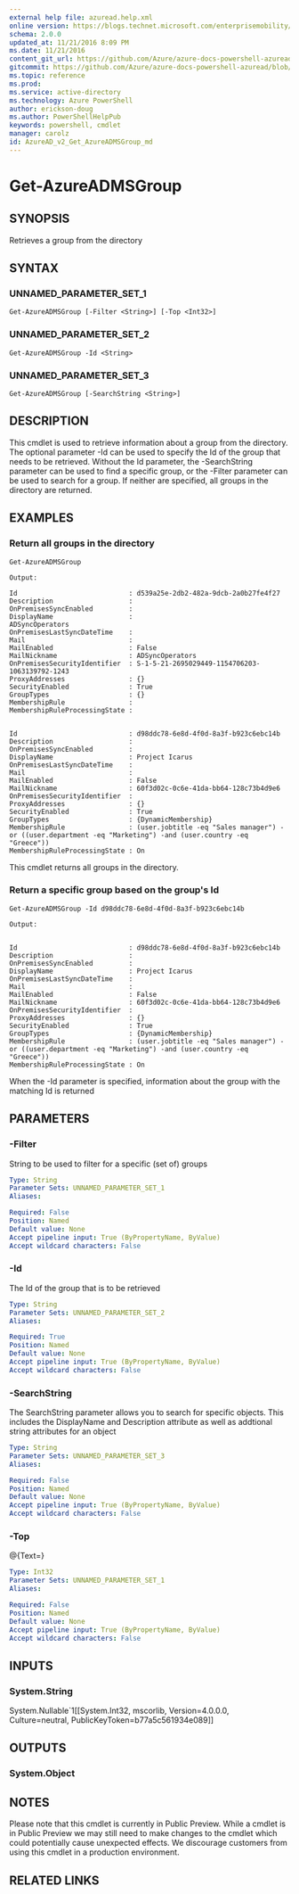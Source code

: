 ```yaml
---
external help file: azuread.help.xml
online version: https://blogs.technet.microsoft.com/enterprisemobility/2016/07/18/azuread-certificate-based-authentication-for-ios-and-android-now-in-preview/
schema: 2.0.0
updated_at: 11/21/2016 8:09 PM
ms.date: 11/21/2016
content_git_url: https://github.com/Azure/azure-docs-powershell-azuread/blob/master/Azure%20AD%20Cmdlets/AzureAD/v2/Get-AzureADMSGroup.md
gitcommit: https://github.com/Azure/azure-docs-powershell-azuread/blob/e79870303c4a5b18f88c61a5fe206bd45af8c480/Azure%20AD%20Cmdlets/AzureAD/v2/Get-AzureADMSGroup.md
ms.topic: reference
ms.prod: 
ms.service: active-directory
ms.technology: Azure PowerShell
author: erickson-doug
ms.author: PowerShellHelpPub
keywords: powershell, cmdlet
manager: carolz
id: AzureAD_v2_Get_AzureADMSGroup_md
---
```


# Get-AzureADMSGroup

## SYNOPSIS
Retrieves a group from the directory

## SYNTAX

### UNNAMED_PARAMETER_SET_1
```
Get-AzureADMSGroup [-Filter <String>] [-Top <Int32>]
```

### UNNAMED_PARAMETER_SET_2
```
Get-AzureADMSGroup -Id <String>
```

### UNNAMED_PARAMETER_SET_3
```
Get-AzureADMSGroup [-SearchString <String>]
```

## DESCRIPTION
This cmdlet is used to retrieve information about a group from the directory.
The optional parameter -Id can be used to specify the Id of the group that needs to be retrieved.
Without the Id parameter, the -SearchString parameter can be used to find a specific group, or the -Filter parameter can be used to search for a group.
If neither are specified, all groups in the directory are returned.

## EXAMPLES

### Return all groups in the directory
```
Get-AzureADMSGroup

Output:

Id                            : d539a25e-2db2-482a-9dcb-2a0b27fe4f27 
Description                   : 
OnPremisesSyncEnabled         : 
DisplayName                   : 
ADSyncOperators 
OnPremisesLastSyncDateTime    : 
Mail                          : 
MailEnabled                   : False
MailNickname                  : ADSyncOperators 
OnPremisesSecurityIdentifier  : S-1-5-21-2695029449-1154706203-1063139792-1243 
ProxyAddresses                : {} 
SecurityEnabled               : True 
GroupTypes                    : {} 
MembershipRule                : 
MembershipRuleProcessingState :


Id                            : d98ddc78-6e8d-4f0d-8a3f-b923c6ebc14b 
Description                   : 
OnPremisesSyncEnabled         : 
DisplayName                   : Project Icarus 
OnPremisesLastSyncDateTime    : 
Mail                          : 
MailEnabled                   : False 
MailNickname                  : 60f3d02c-0c6e-41da-bb64-128c73b4d9e6 
OnPremisesSecurityIdentifier  : 
ProxyAddresses                : {} 
SecurityEnabled               : True 
GroupTypes                    : {DynamicMembership} 
MembershipRule                : (user.jobtitle -eq "Sales manager") -or ((user.department -eq "Marketing") -and (user.country -eq "Greece")) 
MembershipRuleProcessingState : On
```

This cmdlet returns all groups in the directory.

### Return a specific group based on the group's Id
```
Get-AzureADMSGroup -Id d98ddc78-6e8d-4f0d-8a3f-b923c6ebc14b

Output:


Id                            : d98ddc78-6e8d-4f0d-8a3f-b923c6ebc14b 
Description                   : 
OnPremisesSyncEnabled         : 
DisplayName                   : Project Icarus 
OnPremisesLastSyncDateTime    : 
Mail                          : 
MailEnabled                   : False 
MailNickname                  : 60f3d02c-0c6e-41da-bb64-128c73b4d9e6 
OnPremisesSecurityIdentifier  : 
ProxyAddresses                : {} 
SecurityEnabled               : True 
GroupTypes                    : {DynamicMembership} 
MembershipRule                : (user.jobtitle -eq "Sales manager") -or ((user.department -eq "Marketing") -and (user.country -eq "Greece")) 
MembershipRuleProcessingState : On
```

When the -Id parameter is specified, information about the group with the matching Id is returned

## PARAMETERS

### -Filter
String to be used to filter for a specific (set of) groups

```yaml
Type: String
Parameter Sets: UNNAMED_PARAMETER_SET_1
Aliases: 

Required: False
Position: Named
Default value: None
Accept pipeline input: True (ByPropertyName, ByValue)
Accept wildcard characters: False
```

### -Id
The Id of the group that is to be retrieved

```yaml
Type: String
Parameter Sets: UNNAMED_PARAMETER_SET_2
Aliases: 

Required: True
Position: Named
Default value: None
Accept pipeline input: True (ByPropertyName, ByValue)
Accept wildcard characters: False
```

### -SearchString
The SearchString parameter allows you to search for specific objects.
This includes the DisplayName and Description attribute as well as addtional string attributes for an object

```yaml
Type: String
Parameter Sets: UNNAMED_PARAMETER_SET_3
Aliases: 

Required: False
Position: Named
Default value: None
Accept pipeline input: True (ByPropertyName, ByValue)
Accept wildcard characters: False
```

### -Top
@{Text=}

```yaml
Type: Int32
Parameter Sets: UNNAMED_PARAMETER_SET_1
Aliases: 

Required: False
Position: Named
Default value: None
Accept pipeline input: True (ByPropertyName, ByValue)
Accept wildcard characters: False
```

## INPUTS

### System.String
System.Nullable\`1\[\[System.Int32, mscorlib, Version=4.0.0.0, Culture=neutral, PublicKeyToken=b77a5c561934e089\]\]

## OUTPUTS

### System.Object

## NOTES
Please note that this cmdlet is currently in Public Preview.
While a cmdlet is in Public Preview we may still need to make changes to the cmdlet which could potentially cause unexpected effects.
We discourage customers from using this cmdlet in a production environment.

## RELATED LINKS

